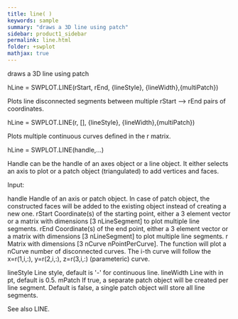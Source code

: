 ```yaml
---
title: line( )
keywords: sample
summary: "draws a 3D line using patch"
sidebar: product1_sidebar
permalink: line.html
folder: +swplot
mathjax: true
---
```

  draws a 3D line using patch
 
  hLine = SWPLOT.LINE(rStart, rEnd, {lineStyle}, {lineWidth},{multiPatch})
 
  Plots line disconnected segments between multiple rStart --> rEnd pairs
  of coordinates.
 
  hLine = SWPLOT.LINE(r, [], {lineStyle}, {lineWidth},{multiPatch})
 
  Plots multiple continuous curves defined in the r matrix.
 
  hLine = SWPLOT.LINE(handle,...)
 
  Handle can be the handle of an axes object or a line object. It either
  selects an axis to plot or a patch object (triangulated) to add vertices
  and faces.
 
  Input:
 
  handle    Handle of an axis or patch object. In case of patch object, the
            constructed faces will be added to the existing object instead
            of creating a new one.
  rStart    Coordinate(s) of the starting point, either a 3 element vector or
            a matrix with dimensions [3 nLineSegment] to plot multiple line
            segments.
  rEnd      Coordinate(s) of the end point, either a 3 element vector or
            a matrix with dimensions [3 nLineSegment] to plot multiple line
            segments.
  r         Matrix with dimensions [3 nCurve nPointPerCurve]. The function
            will plot a nCurve number of disconnected curves. The i-th
            curve will follow the x=r(1,i,:), y=r(2,i,:), z=r(3,i,:)
            (parameteric) curve.
 
  lineStyle Line style, default is '-' for continuous line.
  lineWidth Line with in pt, default is 0.5.
  mPatch    If true, a separate patch object will be created per line
            segment. Default is false, a single patch object will store all
            line segments.
 
  See also LINE.
 
